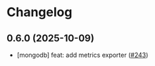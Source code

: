 # Changelog

## 0.6.0 (2025-10-09)

* [mongodb] feat: add metrics exporter ([#243](https://github.com/CloudPirates-io/helm-charts/pull/243))
